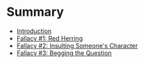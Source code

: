 # Summary

* [Introduction](README.md)
* [Fallacy #1: Red Herring](fallacy_1_red_herring.md)
* [Fallacy #2: Insulting Someone's Character](fallacy_2_insulting_someones_character.md)
* [Fallacy #3: Begging the Question](fallacy_3_begging_the_question.md)

